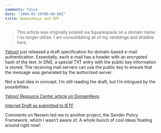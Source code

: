 ```yaml
---
comments: false
date: "2004-05-19T00:00:00Z"
title: DomainKeys and SPF
---
```


> This article was originally posted via Squarespace on a domain name I no longer utilize.  I am consolidating all of my ramblings and drabble here.

[Yahoo!][1] just released a draft specification for domain-based e-mail authentication. Essentially, each e-mail has a header with an encrypted hash of the text. In DNS, a special TXT entry with the public key information is stored. The receiving mail servers can use the public key to ensure that the message was generated by the authorized server.

Not a bad idea in concept. I’m still reading the draft, but I’m intrigued by the possibilities.

[Yahoo! Resource Center article on DomainKeys][2]

[Internet Draft as submitted to IETF][3]

Comments on Neowin led me to another project, the Sender Policy Framework, which I wasn’t aware of. A whole bunch of cool ideas floating around right now!

[1]: http://www.yahoo.com/
[2]: http://antispam.yahoo.com/domainkeys
[3]: http://www.ietf.org/internet-drafts/draft-delany-domainkeys-base-00.txt